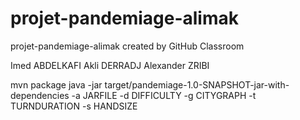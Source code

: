 # projet-pandemiage-alimak
projet-pandemiage-alimak created by GitHub Classroom

Imed ABDELKAFI
Akli DERRADJ
Alexander ZRIBI


mvn package
java -jar target/pandemiage-1.0-SNAPSHOT-jar-with-dependencies -a JARFILE -d DIFFICULTY -g CITYGRAPH -t TURNDURATION -s HANDSIZE
